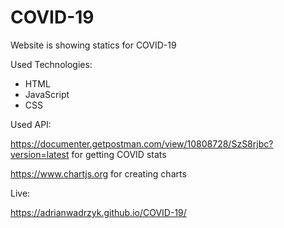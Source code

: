 # COVID-19

Website is showing statics for COVID-19 

Used Technologies:
- HTML 
- JavaScript
- CSS 

Used API:

https://documenter.getpostman.com/view/10808728/SzS8rjbc?version=latest for getting COVID stats

https://www.chartjs.org for creating charts

Live:
 
https://adrianwadrzyk.github.io/COVID-19/
